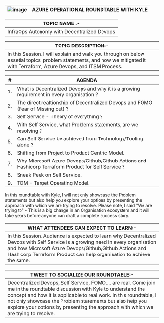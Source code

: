 
| ![image](https://github.com/arindam0310018/Azure-Operational-Round-Table__InfraOps-Autonomy-with-Decentralized-Devops/assets/29681063/3b0c1c2d-02e2-4ca6-9c0c-90c2ed27cfe4) | AZURE OPERATIONAL ROUNDTABLE WITH KYLE |
| --------- | --------- |

| __TOPIC NAME :-__ |
| --------- |
| InfraOps Autonomy with Decentralized Devops |

| __TOPIC DESCRIPTION:-__ |
| --------- |
| In this Session, I will explain and walk you through on below essetial topics, problem statements, and how we mitigated it with Terraform, Azure Devops, and ITSM Process. |

| __#__ | __AGENDA__ |
| --------- | --------- |
| 1. | What is Decentralized Devops and why it is a growing requirement in every organisation ? |
| 2. | The direct realtionship of Decentralized Devops and FOMO (Fear of Missing out) ? |
| 3. | Self Service - Theory of everything ? |
| 4. | With Self Service, what Problems statements, are we resolving ? |
| 5. | Can Self Service be achieved from Technology/Tooling alone ? |
| 6. | Shifting from Project to Product Centric Model. |
| 7. | Why Microsoft Azure Devops/Github/Github Actions and Hashicorp Terraform Product for Self Service ? |
| 8. | Sneak Peek on Self Service. |
| 9. | TOM - Target Operating Model. |

In this roundtable with Kyle, I will not only showcase the Problem statements but also help you explore your options by presenting the approach with which we are trying to resolve. 
Please note, I said "We are trying to" - This is a big change in an Organisation ecosystem and it will take years before anyone can draft a complete success story.

| __WHAT ATTENDEES CAN EXPECT TO LEARN:-__ |
| --------- |
| In this Session, Audience is expected to learn why Decentralized Devops with Self Service is a growing need in every organisation and how Microsoft Azure Devops/Github/Github Actions and Hashicorp Terraform Product can help organisation to achieve the same. |

| __TWEET TO SOCIALIZE OUR ROUNDTABLE:-__ |
| --------- |
| Decentralized Devops, Self Service, FOMO.... are real. Come join me in the roundtable discussion with Kyle to understand the concept and how it is applicable to real work. In this roundtable, I not only showcase the Problem statements but also help you explore your options by presenting the approach with which we are trying to resolve. |






